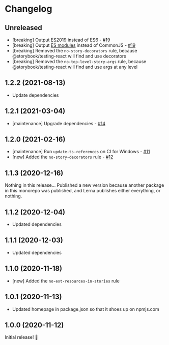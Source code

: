 # Changelog

## Unreleased

- [breaking] Output ES2019 instead of ES6 - [#19](https://github.com/chanzuckerberg/frontend-libs/pull/19)
- [breaking] Output [ES modules](https://nodejs.org/api/esm.html) instead of CommonJS - [#19](https://github.com/chanzuckerberg/frontend-libs/pull/19)
- [breaking] Removed the `no-story-decorators` rule, because @storybook/testing-react will find and use decorators
- [breaking] Removed the `no-top-level-story-args` rule, because @storybook/testing-react will find and use args at any level

## 1.2.2 (2021-08-13)

- Update dependencies

## 1.2.1 (2021-03-04)

- [maintenance] Upgrade dependencies - [#14](https://github.com/chanzuckerberg/frontend-libs/pull/14)

## 1.2.0 (2021-02-16)

- [maintenance] Run `update-ts-references` on CI for Windows - [#11](https://github.com/chanzuckerberg/frontend-libs/pull/11)
- [new] Added the `no-story-decorators` rule - [#12](https://github.com/chanzuckerberg/frontend-libs/pull/12)

## 1.1.3 (2020-12-16)

Nothing in this release... Published a new version because another package in this monorepo was published, and Lerna publishes either everything, or nothing.

## 1.1.2 (2020-12-04)

- Updated dependencies

## 1.1.1 (2020-12-03)

- Updated dependencies

## 1.1.0 (2020-11-18)

- [new] Added the `no-ext-resources-in-stories` rule

## 1.0.1 (2020-11-13)

- Updated homepage in package.json so that it shoes up on npmjs.com

## 1.0.0 (2020-11-12)

Initial release! 🎉
